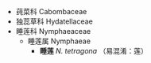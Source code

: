 * 莼菜科 Cabombaceae
* 独蕊草科 Hydatellaceae
* 睡莲科 Nymphaeaceae
  * 睡莲属 Nymphaeae
	   * **睡莲** *N. tetragona* （易混淆：莲）
